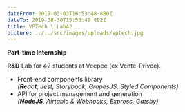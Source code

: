 ```yaml
---
dateFrom: 2019-03-03T16:53:48.880Z
dateTo: 2019-08-30T15:53:48.892Z
title: VPTech \ Lab42
picture: ../../src/images/uploads/vptech.jpg
---
```

**Part-time Internship**

**R&D** Lab for 42 students at Veepee (ex Vente-Privee).

* Front-end components library\
  _(**React**, Jest, Storybook, GrapesJS, Styled Components)_
* API for project management and generation\
  _(**NodeJS**, Airtable & Webhooks, Express, Gatsby)_
